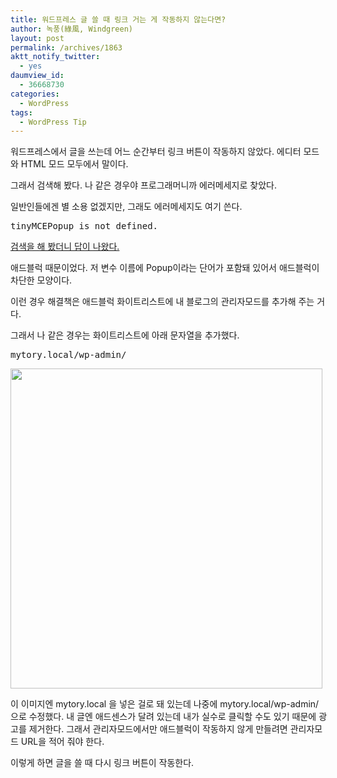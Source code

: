 ```yaml
---
title: 워드프레스 글 쓸 때 링크 거는 게 작동하지 않는다면?
author: 녹풍(綠風, Windgreen)
layout: post
permalink: /archives/1863
aktt_notify_twitter:
  - yes
daumview_id:
  - 36668730
categories:
  - WordPress
tags:
  - WordPress Tip
---
```

워드프레스에서 글을 쓰는데 어느 순간부터 링크 버튼이 작동하지 않았다. 에디터 모드와 HTML 모드 모두에서 말이다.

그래서 검색해 봤다. 나 같은 경우야 프로그래머니까 에러메세지로 찾았다.

일반인들에겐 별 소용 없겠지만, 그래도 에러메세지도 여기 쓴다.

<pre>tinyMCEPopup is not defined.</pre>

[검색을 해 봤더니 답이 나왔다.][1]

애드블럭 때문이었다. 저 변수 이름에 Popup이라는 단어가 포함돼 있어서 애드블럭이 차단한 모양이다.

이런 경우 해결책은 애드블럭 화이트리스트에 내 블로그의 관리자모드를 추가해 주는 거다.

그래서 나 같은 경우는 화이트리스트에 아래 문자열을 추가했다.

<pre>mytory.local/wp-admin/</pre>

<div style="width: 509px" class="wp-caption aligncenter">
  <img src="https://dl.dropbox.com/u/15546257/blog/mytory/add-whitelist-to-adblock.png" alt="" width="499" height="512" /><p class="wp-caption-text">
    이 이미지엔 mytory.local 을 넣은 걸로 돼 있는데 나중에 mytory.local/wp-admin/ 으로 수정했다. 내 글엔 애드센스가 달려 있는데 내가 실수로 클릭할 수도 있기 때문에 광고를 제거한다. 그래서 관리자모드에서만 애드블럭이 작동하지 않게 만들려면 관리자모드 URL을 적어 줘야 한다.
  </p>
</div>

<p style="text-align: left;">
  이렇게 하면 글을 쓸 때 다시 링크 버튼이 작동한다.
</p>

 [1]: http://wordpress.org/support/topic/cant-use-insertedit-link-in-visual-mode-tinymcepopup-is-not-defined#post-1136211